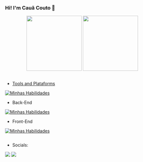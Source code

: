 
### Hi! I'm Cauã Couto 👋

<div align="center">
         <img height="180em" src="https://github-readme-stats.vercel.app/api?username=ccoutob&show_icons=true&theme=radical"/>
         <a href="https://github.com/ccoutob">
        <img height="180em" src="https://github-readme-stats.vercel.app/api/top-langs/?username=ccoutob&langs_count=10&count_private=true&theme=radical&layout=compact"/>
</div>

##
         
- Tools and Plataforms

[![Minhas Habilidades](https://skillicons.dev/icons?i=eclipse,idea,visualstudio,vscode,git,gitlab,stackoverflow,aws)](https://skillicons.dev)

- Back-End

[![Minhas Habilidades](https://skillicons.dev/icons?i=java,spring,mysql,python,javascript,cs)](https://skillicons.dev)

- Front-End

[![Minhas Habilidades](https://skillicons.dev/icons?i=javascript,html,css,react,nodejs,python,vite)](https://skillicons.dev)


## 

- Socials:

<div>
    <a href="https://www.linkedin.com/in/cau%C3%A3-couto-741041274/" target="_blank"><img src="https://img.shields.io/badge/-LinkedIn-%230077B5?style=for-the-badge&logo=linkedin&logoColor=white" target="_blank"></a> 
    <a href = "mailto:soueucouto1@gmail.com"><img src="https://img.shields.io/badge/Gmail-D14836?style=for-the-badge&logo=gmail&logoColor=white" target="_blank"></a>
</div>


  
